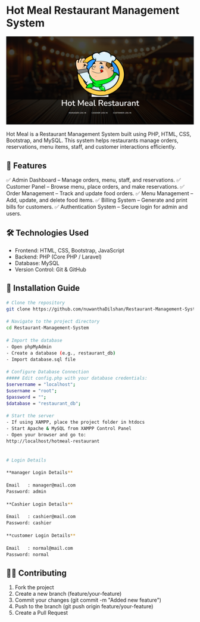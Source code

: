 # Hot Meal Restaurant Management System

![Hot Meal Restaurant Management System](/images/readmeImage.png)

Hot Meal is a Restaurant Management System built using PHP, HTML, CSS, Bootstrap, and MySQL. This system helps restaurants manage orders, reservations, menu items, staff, and customer interactions efficiently.

## 📌 Features
✅ Admin Dashboard – Manage orders, menu, staff, and reservations.
✅ Customer Panel – Browse menu, place orders, and make reservations.
✅ Order Management – Track and update food orders.
✅ Menu Management – Add, update, and delete food items.
✅ Billing System – Generate and print bills for customers.
✅ Authentication System – Secure login for admin and users.

## 🛠️ Technologies Used
- Frontend: HTML, CSS, Bootstrap, JavaScript
- Backend: PHP (Core PHP / Laravel)
- Database: MySQL
- Version Control: Git & GitHub

## 🚀 Installation Guide

```sh
# Clone the repository
git clone https://github.com/nuwanthaDilshan/Restaurant-Management-System.git

# Navigate to the project directory
cd Restaurant-Management-System

# Import the database
- Open phpMyAdmin
- Create a database (e.g., restaurant_db)
- Import database.sql file

# Configure Database Connection
##### Edit config.php with your database credentials:
$servername = "localhost";
$username = "root";
$password = "";
$database = "restaurant_db";

# Start the server
- If using XAMPP, place the project folder in htdocs
- Start Apache & MySQL from XAMPP Control Panel
- Open your browser and go to:
http://localhost/hotmeal-restaurant


# Login Details

**manager Login Details**

Email	: manager@mail.com
Password: admin

**Cashier Login Details**

Email	: cashier@mail.com
Password: cashier

**customer Login Details**

Email	: normal@mail.com
Password: normal
```
## 👨‍💻 Contributing
1. Fork the project
2. Create a new branch (feature/your-feature)
3. Commit your changes (git commit -m "Added new feature")
4. Push to the branch (git push origin feature/your-feature)
5. Create a Pull Request
